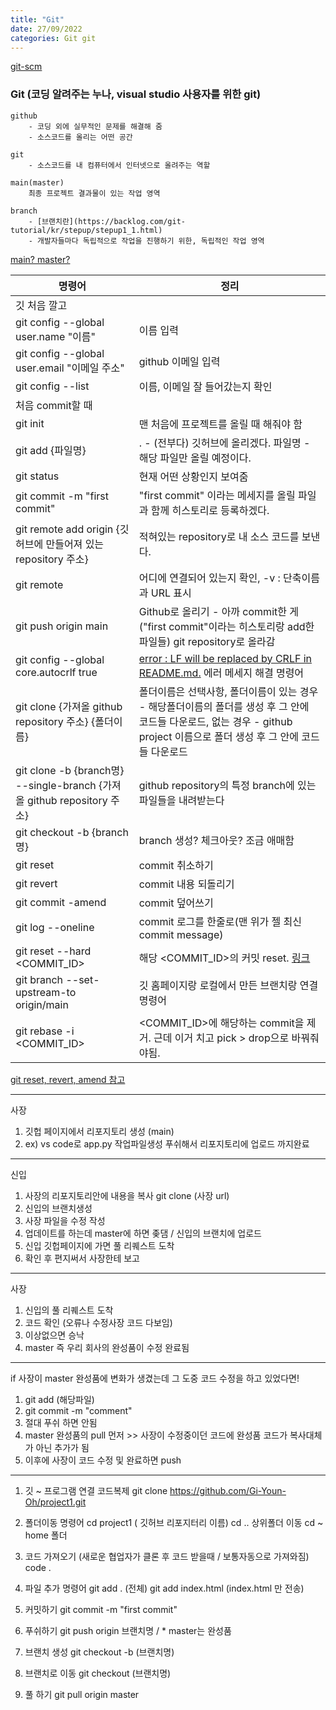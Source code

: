 ```yaml
---
title: "Git"
date: 27/09/2022
categories: Git git
---
```

[git-scm](git-scm.com)
### Git (코딩 알려주는 누나, visual studio 사용자를 위한 git)
    github
        - 코딩 외에 실무적인 문제를 해결해 줌
        - 소스코드를 올리는 어떤 공간   

    git
        - 소스코드를 내 컴퓨터에서 인터넷으로 올려주는 역할   

    main(master) 
        최종 프로젝트 결과물이 있는 작업 영역
    
    branch
        - [브랜치란](https://backlog.com/git-tutorial/kr/stepup/stepup1_1.html)
        - 개발자들마다 독립적으로 작업을 진행하기 위한, 독립적인 작업 영역

[main? master?](https://velog.io/@gwsyl22/git-Github-branch-%EC%9D%B4%EB%A6%84-main%EC%9D%98-%EC%A0%95%EC%B2%B4%EB%8A%94)                       


|명령어|정리|
|---|---|
깃 처음 깔고||
git config --global user.name "이름"|이름 입력
git config --global user.email "이메일 주소"|github 이메일 입력
git config --list|이름, 이메일 잘 들어갔는지 확인
처음 commit할 때||
git init|맨 처음에 프로젝트를 올릴 때 해줘야 함
git add {파일명}|. - (전부다) 깃허브에 올리겠다. 파일명 - 해당 파일만 올릴 예정이다.
git status|현재 어떤 상황인지 보여줌
git commit -m "first commit"|"first commit" 이라는 메세지를 올릴 파일과 함께 히스토리로 등록하겠다.
git remote add origin {깃허브에 만들어져 있는 repository 주소}|적혀있는 repository로 내 소스 코드를 보낸다.
git remote|어디에 연결되어 있는지 확인, -v : 단축이름과 URL 표시
git push origin main|Github로 올리기 - 아까 commit한 게("first commit"이라는 히스토리랑 add한 파일들) git repository로 올라감
git config --global core.autocrlf true|[error : LF will be replaced by CRLF in README.md.](https://wotres.tistory.com/entry/git-warning-LF-will-be-replaced-by-CRLF-in-READMEmd) 에러 메세지 해결 명령어
git clone {가져올 github repository 주소} {폴더이름}| 폴더이름은 선택사항, 폴더이름이 있는 경우 - 해당폴더이름의 폴더를 생성 후 그 안에 코드들 다운로드, 없는 경우 - github project 이름으로 폴더 생성 후 그 안에 코드들 다운로드
git clone -b {branch명} --single-branch {가져올 github repository 주소}|github repository의 특정 branch에 있는 파일들을 내려받는다
git checkout -b {branch명}|branch 생성? 체크아웃? 조금 애매함
git reset|commit 취소하기
git revert|commit 내용 되돌리기
git commit -amend|commit 덮어쓰기
git log --oneline|commit 로그를 한줄로(맨 위가 젤 최신 commit message)
git reset --hard <COMMIT_ID>|해당 <COMMIT_ID>의 커밋 reset. [링크](https://git-scm.com/book/ko/v2/Git-%EB%8F%84%EA%B5%AC-Reset-%EB%AA%85%ED%99%95%ED%9E%88-%EC%95%8C%EA%B3%A0-%EA%B0%80%EA%B8%B0)
git branch --set-upstream-to origin/main|깃 홈페이지랑 로컬에서 만든 브랜치랑 연결 명령어
git rebase -i <COMMIT_ID>|<COMMIT_ID>에 해당하는 commit을 제거. 근데 이거 치고 pick > drop으로 바꿔줘야됨.

[git reset, revert, amend 참고](https://www.lainyzine.com/ko/article/git-reset-and-git-revert-and-git-commit-amend/)


---
사장
1. 깃헙 페이지에서 리포지토리 생성 (main)
2. ex) vs code로 app.py 작업파일생성 푸쉬해서 리포지토리에 업로드 까지완료

---
신입
1. 사장의 리포지토리안에 내용을 복사
git clone (사장 url)
2. 신입의 브랜치생성 
3. 사장 파일을 수정 작성 
4. 업데이트를 하는데 master에 하면 좆댐 / 신입의 브랜치에 업로드 
5. 신입 깃헙페이지에 가면 풀 리퀘스트 도착
6. 확인 후 편지써서 사장한테 보고

---
사장
1. 신입의 풀 리퀘스트 도착
2. 코드 확인 (오류나 수정사장 코드 다보임)
3. 이상없으면 승낙
4. master 즉 우리 회사의 완성품이 수정 완료됨
---

if 사장이 master 완성품에 변화가 생겼는데 그 도중 코드 수정을 하고 있었다면!

1. git add (해당파일)
2. git commit -m "comment"
3. 절대 푸쉬 하면 안됨
4. master 완성품의 pull 먼저 >> 사장이 수정중이던 코드에 완성품 코드가 복사대체가 아닌 추가가 됨
5. 이후에 사장이 코드 수정 및 완료하면 push
---

1. 깃 ~ 프로그램 연결
코드복제
git clone https://github.com/Gi-Youn-Oh/project1.git

2. 폴더이동 명령어
cd project1 ( 깃허브 리포지터리 이름)
cd .. 상위폴더 이동
cd ~ home 폴더

3. 코드 가져오기 (새로운 협업자가 클론 후 코드 받을때 / 보통자동으로 가져와짐)
code .

4. 파일 추가 명령어
git add . (전체)
git add index.html (index.html 만 전송)

5. 커밋하기
git commit -m "first commit"

6. 푸쉬하기
git push origin 브랜치명 / * master는 완성품

7. 브랜치 생성
git checkout -b (브랜치명)

8. 브랜치로 이동
git checkout (브랜치명)

9. 풀 하기
git pull origin master